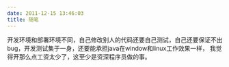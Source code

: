 ```yaml
---
date: 2011-12-15 13:46:03
title: 随笔
---
```



开发环境和部署环境不同，自己修改别人的代码还要自己测试，自己还要保证不出bug，开发测试集于一身，还要能承担java在window和linux工作效果一样， 我觉得开那么点工资太少了，这至少是资深程序员做的事。